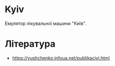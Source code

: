 # Kyiv

Емулятор лікувальної машини "Київ".

# Література

- https://yushchenko.infoua.net/publikaciyi.html